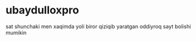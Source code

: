 # ubaydulloxpro
sat shunchaki men xaqimda yoli biror qiziqib yaratgan oddiyroq sayt bolishi mumikin
